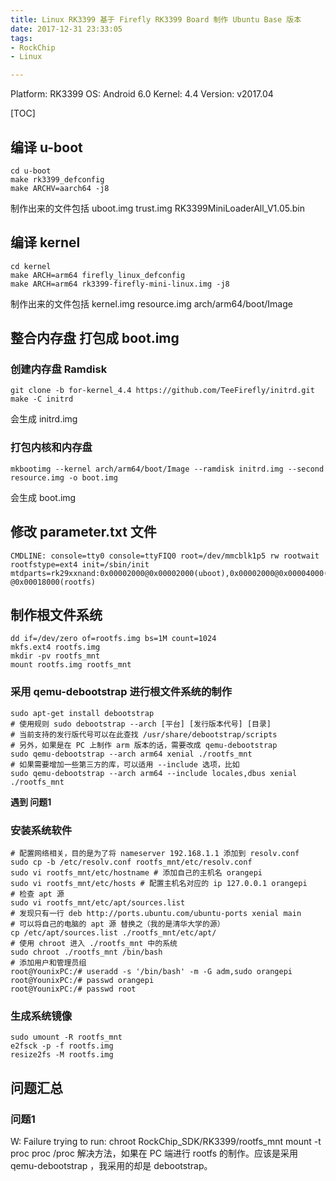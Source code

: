 ```yaml
---
title: Linux RK3399 基于 Firefly RK3399 Board 制作 Ubuntu Base 版本
date: 2017-12-31 23:33:05
tags: 
- RockChip
- Linux

---
```


Platform: RK3399
OS: Android 6.0 
Kernel: 4.4 
Version: v2017.04

[TOC]

## 编译 u-boot
```
cd u-boot
make rk3399_defconfig
make ARCHV=aarch64 -j8
```
制作出来的文件包括 
uboot.img
trust.img
RK3399MiniLoaderAll_V1.05.bin

## 编译 kernel
```
cd kernel
make ARCH=arm64 firefly_linux_defconfig
make ARCH=arm64 rk3399-firefly-mini-linux.img -j8
```
制作出来的文件包括 
kernel.img
resource.img
arch/arm64/boot/Image

## 整合内存盘 打包成 boot.img
### 创建内存盘 Ramdisk
```
git clone -b for-kernel_4.4 https://github.com/TeeFirefly/initrd.git
make -C initrd
```
会生成 initrd.img
### 打包内核和内存盘
```
mkbootimg --kernel arch/arm64/boot/Image --ramdisk initrd.img --second resource.img -o boot.img
```
会生成 boot.img

## 修改 parameter.txt 文件
```
CMDLINE: console=tty0 console=ttyFIQ0 root=/dev/mmcblk1p5 rw rootwait rootfstype=ext4 init=/sbin/init mtdparts=rk29xxnand:0x00002000@0x00002000(uboot),0x00002000@0x00004000(trust),0x00010000@0x00006000(boot),0x00002000@0x00016000(backup),-@0x00018000(rootfs)
```
## 制作根文件系统
```
dd if=/dev/zero of=rootfs.img bs=1M count=1024
mkfs.ext4 rootfs.img
mkdir -pv rootfs_mnt
mount rootfs.img rootfs_mnt
```

### 采用 qemu-debootstrap 进行根文件系统的制作
```
sudo apt-get install debootstrap
# 使用规则 sudo debootstrap --arch [平台] [发行版本代号] [目录]
# 当前支持的发行版代号可以在此查找 /usr/share/debootstrap/scripts
# 另外，如果是在 PC 上制作 arm 版本的话，需要改成 qemu-debootstrap
sudo qemu-debootstrap --arch arm64 xenial ./rootfs_mnt
# 如果需要增加一些第三方的库，可以适用 --include 选项，比如
sudo qemu-debootstrap --arch arm64 --include locales,dbus xenial ./rootfs_mnt
```
**遇到 问题1**

### 安装系统软件
```
# 配置网络相关，目的是为了将 nameserver 192.168.1.1 添加到 resolv.conf
sudo cp -b /etc/resolv.conf rootfs_mnt/etc/resolv.conf
sudo vi rootfs_mnt/etc/hostname # 添加自己的主机名 orangepi
sudo vi rootfs_mnt/etc/hosts # 配置主机名对应的 ip 127.0.0.1 orangepi
# 检查 apt 源
sudo vi rootfs_mnt/etc/apt/sources.list
# 发现只有一行 deb http://ports.ubuntu.com/ubuntu-ports xenial main
# 可以将自己的电脑的 apt 源 替换之（我的是清华大学的源）
cp /etc/apt/sources.list ./rootfs_mnt/etc/apt/
# 使用 chroot 进入 ./rootfs_mnt 中的系统
sudo chroot ./rootfs_mnt /bin/bash
# 添加用户和管理员组
root@YounixPC:/# useradd -s '/bin/bash' -m -G adm,sudo orangepi
root@YounixPC:/# passwd orangepi
root@YounixPC:/# passwd root
```
### 生成系统镜像
```
sudo umount -R rootfs_mnt
e2fsck -p -f rootfs.img
resize2fs -M rootfs.img
```

## 问题汇总
### 问题1
W: Failure trying to run: chroot RockChip_SDK/RK3399/rootfs_mnt mount -t proc proc /proc
解决方法，如果在 PC 端进行 rootfs 的制作。应该是采用 qemu-debootstrap ，我采用的却是 debootstrap。
